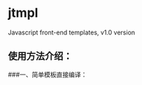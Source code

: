 jtmpl
=====

Javascript front-end templates, v1.0 version

使用方法介绍：
----

###一、简单模板直接编译：
    <script id="friends" type="text/jtmpl">
      <dl>
      <%for (var f=0,flen=friends.length; f<flen; f++){%>
        <dt><%=friends[f].name%></dt>
        <dd><%=friends[f].age%></dd>
        <%}%>
      </dl>
    </script>


